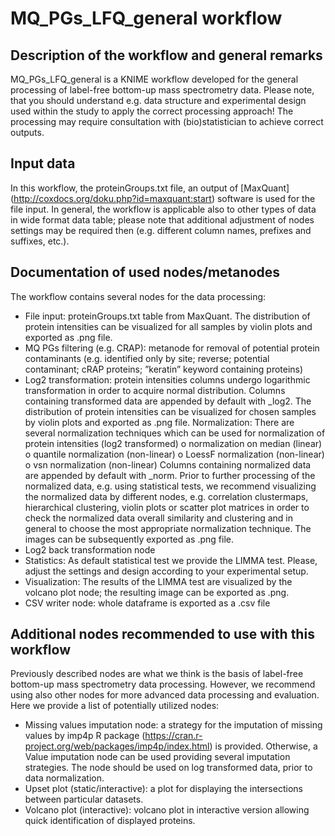 # MQ_PGs_LFQ_general workflow

## Description of the workflow and general remarks
MQ_PGs_LFQ_general is a KNIME workflow developed for the general processing of label-free bottom-up mass spectrometry data.
Please note, that you should understand e.g. data structure and experimental design used within the study to apply the correct processing approach! The processing may require consultation with (bio)statistician to achieve correct outputs.


## Input data
In this workflow, the proteinGroups.txt file, an output of [MaxQuant] (http://coxdocs.org/doku.php?id=maxquant:start) software  is used for the file input. 
In general, the workflow is applicable also to other types of data in wide format data table; please note that additional adjustment of nodes settings may be required then (e.g. different column names, prefixes and suffixes, etc.).

## Documentation of used nodes/metanodes
The workflow contains several nodes for the data processing:
-	File input: proteinGroups.txt table from MaxQuant. The distribution of protein intensities can be visualized for all samples by violin plots and exported as .png file.
-	MQ PGs filtering (e.g. CRAP): metanode for removal of potential protein contaminants (e.g. identified only by site; reverse; potential contaminant; cRAP proteins; ”keratin” keyword containing proteins)
-	Log2 transformation: protein intensities columns undergo logarithmic transformation in order to acquire normal distribution. Columns containing transformed data are appended by default with _log2. The distribution of protein intensities can be visualized for chosen samples by violin plots and exported as .png file. Normalization: There are several normalization techniques which can be used for normalization of protein intensities (log2 transformed)
o	normalization on median (linear)
o	quantile normalization (non-linear)
o	LoessF normalization (non-linear)
o	vsn normalization (non-linear)
Columns containing normalized data are appended by default with _norm. Prior to further processing of the normalized data, e.g. using statistical tests, we recommend visualizing the normalized data by different nodes, e.g. correlation clustermaps, hierarchical clustering, violin plots or scatter plot matrices in order to check the normalized data overall similarity and clustering and in general to choose the most appropriate normalization technique. The images can be subsequently exported as .png file.
-	Log2 back transformation node
-	Statistics: As default statistical test we provide the LIMMA test. Please, adjust the settings and design according to your experimental setup. 
-	Visualization: The results of the LIMMA test are visualized by the volcano plot node; the resulting image can be exported as .png.
-	CSV writer node: whole dataframe is exported as a .csv file

## Additional nodes recommended to use with this workflow
Previously described nodes are what we think is the basis of label-free bottom-up mass spectrometry data processing. However, we recommend using also other nodes for more advanced data processing and evaluation. Here we provide a list of potentially utilized nodes:
-	Missing values imputation node: a strategy for the imputation of missing values by imp4p R package (https://cran.r-project.org/web/packages/imp4p/index.html) is provided. Otherwise, a Value imputation node can be used providing several imputation strategies. The node should be used on log transformed data, prior to data normalization.
-	Upset plot (static/interactive): a plot for displaying the intersections between particular datasets.
-	Volcano plot (interactive): volcano plot in interactive version allowing quick identification of displayed proteins.


